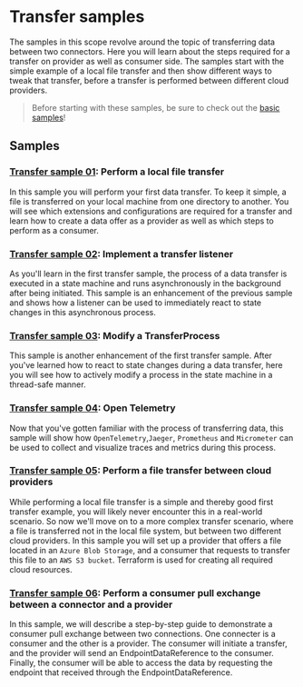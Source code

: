 # Transfer samples

The samples in this scope revolve around the topic of transferring data between two connectors. Here
you will learn about the steps required for a transfer on provider as well as consumer side. The
samples start with the simple example of a local file transfer and then show different ways to tweak
that transfer, before a transfer is performed between different cloud providers.

> Before starting with these samples, be sure to check out the [basic samples](../basic/README.md)!

## Samples

### [Transfer sample 01](./transfer-01-file-transfer/README.md): Perform a local file transfer

In this sample you will perform your first data transfer. To keep it simple, a file is transferred
on your local machine from one directory to another. You will see which extensions and
configurations are required for a transfer and learn
how to create a data offer as a provider as well as which steps to perform as a consumer.

### [Transfer sample 02](./transfer-02-file-transfer-listener/README.md): Implement a transfer listener

As you'll learn in the first transfer sample, the process of a data transfer is executed in a state
machine and runs asynchronously in the background after being initiated. This sample is an
enhancement of the previous sample and shows how a listener can be used to immediately react to
state changes in this asynchronous process.

### [Transfer sample 03](./transfer-03-modify-transferprocess/README.md): Modify a TransferProcess

This sample is another enhancement of the first transfer sample. After you've learned how to react
to state changes during a data transfer, here you will see how to actively modify a process in the
state machine in a thread-safe manner.

### [Transfer sample 04](./transfer-04-open-telemetry/README.md): Open Telemetry

Now that you've gotten familiar with the process of transferring data, this sample will show
how `OpenTelemetry`,`Jaeger`, `Prometheus` and `Micrometer` can be used to collect and visualize
traces and metrics during this process.

### [Transfer sample 05](./transfer-05-file-transfer-cloud/README.md): Perform a file transfer between cloud providers

While performing a local file transfer is a simple and thereby good first transfer example, you will
likely never encounter this in a real-world scenario. So now we'll move on to a more complex
transfer scenario, where a file is transferred not in the local file system, but between two
different cloud providers. In this sample you will set up
a provider that offers a file located in an `Azure Blob Storage`, and a consumer that requests to
transfer this file to an `AWS S3 bucket`. Terraform is used for creating all required cloud
resources.

### [Transfer sample 06](./transfer-06-http-data-flow/README.md): Perform a consumer pull exchange between a connector and a provider

In this sample, we will describe a step-by-step guide to demonstrate a consumer pull exchange
between two connections. One connecter is a consumer and the other is a provider. The consumer will
initiate a transfer, and the provider will send an EndpointDataReference to the consumer. Finally,
the consumer will be able to access the data by requesting the endpoint that received through the
EndpointDataReference.